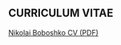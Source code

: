 ## CURRICULUM VITAE


<a href="https://github.com/nboboshko/nboboshko.github.io/raw/master/files/boboshko_cv_november.pdf">Nikolai Boboshko CV (PDF)</a>
